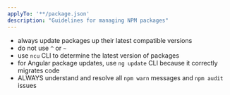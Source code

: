 ```yaml
---
applyTo: '**/package.json'
description: "Guidelines for managing NPM packages"
---
```


- always update packages up their latest compatible versions
- do not use `^` or `~`
- use `ncu` CLI to determine the latest version of packages
- for Angular package updates, use `ng update` CLI because it correctly migrates code
- ALWAYS understand and resolve all `npm warn` messages and `npm audit` issues

